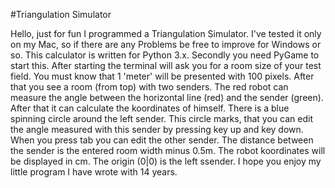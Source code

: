 #Triangulation Simulator

Hello, just for fun I programmed a Triangulation Simulator. I've tested it only on my Mac, so if there are any Problems be free to improve for Windows or so. This calculator is written for Python 3.x. Secondly you need PyGame to start this. After starting the terminal will ask you for a room size of your test field. You must know that 1 'meter' will be presented with 100 pixels. After that you see a room (from top) with two senders. The red robot can measure the angle between the horizontal line (red) and the sender (green). After that it can calculate the koordinates of himself. There is a blue spinning circle around the left sender. This circle marks, that you can edit the angle measured with this sender by pressing key up and key down. When you press tab you can edit the other sender. The distance between the sender is the entered room width minus 0.5m. The robot koordinates will be displayed in cm. The origin (0|0) is the left ssender. I hope you enjoy my little program I have wrote with 14 years.

